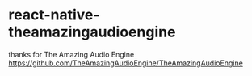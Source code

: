 # react-native-theamazingaudioengine


thanks for The Amazing Audio Engine https://github.com/TheAmazingAudioEngine/TheAmazingAudioEngine
